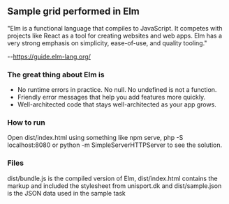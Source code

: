 ## Sample grid performed in Elm

"Elm is a functional language that compiles to JavaScript. It competes with projects like React as a tool for creating websites and web apps. Elm has a very strong emphasis on simplicity, ease-of-use, and quality tooling."

--https://guide.elm-lang.org/

### The great thing about Elm is

* No runtime errors in practice. No null. No undefined is not a function.
* Friendly error messages that help you add features more quickly.
* Well-architected code that stays well-architected as your app grows.

### How to run

Open dist/index.html using something like npm serve, php -S localhost:8080 or python -m SimpleServerHTTPServer to see the solution.

### Files

dist/bundle.js is the compiled version of Elm, dist/index.html contains the markup and included the stylesheet from unisport.dk and dist/sample.json is the JSON data used in the sample task
